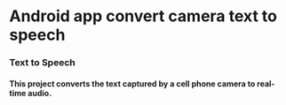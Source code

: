 # Android app convert camera text to speech  

<h3 style="font-style:weight">Text to Speech</h3>  

<h4 style="font-style:weight">This project converts the text captured by a cell phone camera to real-time audio.</h4>  
